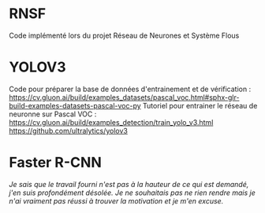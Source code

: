 # RNSF
Code implémenté lors du projet Réseau de Neurones et Système Flous


# YOLOV3 
Code pour préparer la base de données d'entrainement et de vérification : 
https://cv.gluon.ai/build/examples_datasets/pascal_voc.html#sphx-glr-build-examples-datasets-pascal-voc-py 
Tutoriel pour entrainer le réseau de neuronne sur Pascal VOC : 
https://cv.gluon.ai/build/examples_detection/train_yolo_v3.html
https://github.com/ultralytics/yolov3

# Faster R-CNN 



*Je sais que le travail fourni n'est pas à la hauteur de ce qui est demandé, j'en suis profondément désolée. Je ne souhaitais pas ne rien rendre mais je n'ai vraiment pas réussi à trouver la motivation et je m'en excuse.*
